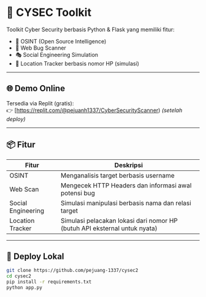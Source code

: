 # 🔐 CYSEC Toolkit

Toolkit Cyber Security berbasis Python & Flask yang memiliki fitur:
- 🧠 OSINT (Open Source Intelligence)
- 🐞 Web Bug Scanner
- 🎭 Social Engineering Simulation
- 📍 Location Tracker berbasis nomor HP (simulasi)


---


## 🌐 Demo Online
Tersedia via Replit (gratis):  
👉 [https://replit.com/@pejuanh1337/CyberSecurityScanner) *(setelah deploy)*

---

## 📦 Fitur

| Fitur              | Deskripsi                                                                 |
|--------------------|--------------------------------------------------------------------------|
| OSINT              | Menganalisis target berbasis username                                    |
| Web Scan           | Mengecek HTTP Headers dan informasi awal potensi bug                     |
| Social Engineering | Simulasi manipulasi berbasis nama dan relasi target                     |
| Location Tracker   | Simulasi pelacakan lokasi dari nomor HP (butuh API eksternal untuk nyata)|

---

## 🚀 Deploy Lokal

```bash
git clone https://github.com/pejuang-1337/cysec2
cd cysec2
pip install -r requirements.txt
python app.py
